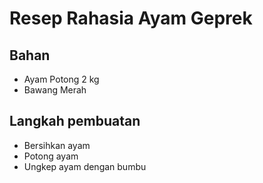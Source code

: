 # Resep Rahasia Ayam Geprek

## Bahan
- Ayam Potong 2 kg
- Bawang Merah

## Langkah pembuatan
- Bersihkan ayam
- Potong ayam
- Ungkep ayam dengan bumbu

